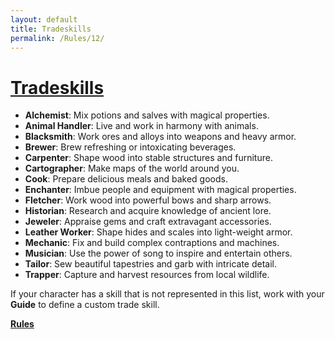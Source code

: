 ```yaml
---
layout: default
title: Tradeskills
permalink: /Rules/12/
---
```

# [Tradeskills](#tradeskills)
- **Alchemist**:  Mix potions and salves with magical properties.
- **Animal Handler**: Live and work in harmony with animals.
- **Blacksmith**: Work ores and alloys into weapons and heavy armor.
- **Brewer**: Brew refreshing or intoxicating beverages.
- **Carpenter**: Shape wood into stable structures and furniture.
- **Cartographer**: Make maps of the world around you.
- **Cook**: Prepare delicious meals and baked goods.
- **Enchanter**: Imbue people and equipment with magical properties.
- **Fletcher**: Work wood into powerful bows and sharp arrows.
- **Historian**: Research and acquire knowledge of ancient lore.
- **Jeweler**: Appraise gems and craft extravagant accessories.
- **Leather Worker**: Shape hides and scales into light-weight armor.
- **Mechanic**: Fix and build complex contraptions and machines.
- **Musician**: Use the power of song to inspire and entertain others.
- **Tailor**: Sew beautiful tapestries and garb with intricate detail.
- **Trapper**: Capture and harvest resources from local wildlife.

If your character has a skill that is not represented in this list, work with your **Guide** to define a custom trade skill.

**[Rules]({{site.baseurl}}/Rules/Index/#rules)**



















